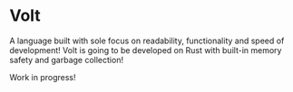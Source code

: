 # Volt
A language built with sole focus on readability, functionality and speed of development! Volt is going to be developed on Rust with built-in memory safety and garbage collection!

Work in progress!
